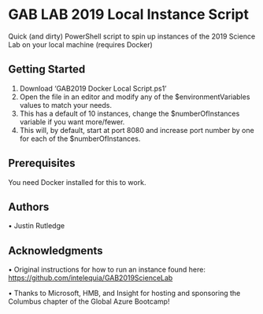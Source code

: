 <h1>GAB LAB 2019 Local Instance Script</h1>

Quick (and dirty) PowerShell script to spin up instances of the 2019 Science Lab on your local machine (requires Docker)

<h2>Getting Started</h2>

1.	Download ‘GAB2019 Docker Local Script.ps1’
2.	Open the file in an editor and modify any of the $environmentVariables values to match your needs.
3.	This has a default of 10 instances, change the $numberOfInstances variable if you want more/fewer.
4.	This will, by default, start at port 8080 and increase port number by one for each of the $numberOfInstances.

<h2>Prerequisites</h2>

You need Docker installed for this to work.

<h2>Authors</h2>

•	Justin Rutledge

<h2>Acknowledgments</h2>

•	Original instructions for how to run an instance found here: https://github.com/intelequia/GAB2019ScienceLab

•	Thanks to Microsoft, HMB, and Insight for hosting and sponsoring the Columbus chapter of the Global Azure Bootcamp!
